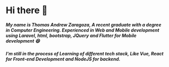 # Hi there 👋

##### My name is Thomas Andrew Zaragoza, A recent graduate with a degree in Computer Engineering. Experienced in Web and Mobile development using Laravel, html, bootstrap, JQuery and Flutter for Mobile development 😄
##### I'm still in the process of Learning of different tech stack, Like Vue, React for Front-end Development and NodeJS for backend.

<!--
**Teyzar/Teyzar** is a ✨ _special_ ✨ repository because its `README.md` (this file) appears on your GitHub profile.

Here are some ideas to get you started:

- 🔭 I’m currently working on ...
- 🌱 I’m currently learning ...
- 👯 I’m looking to collaborate on ...
- 🤔 I’m looking for help with ...
- 💬 Ask me about ...
- 📫 How to reach me: ...
- 😄 Pronouns: ...
- ⚡ Fun fact: ...
-->
